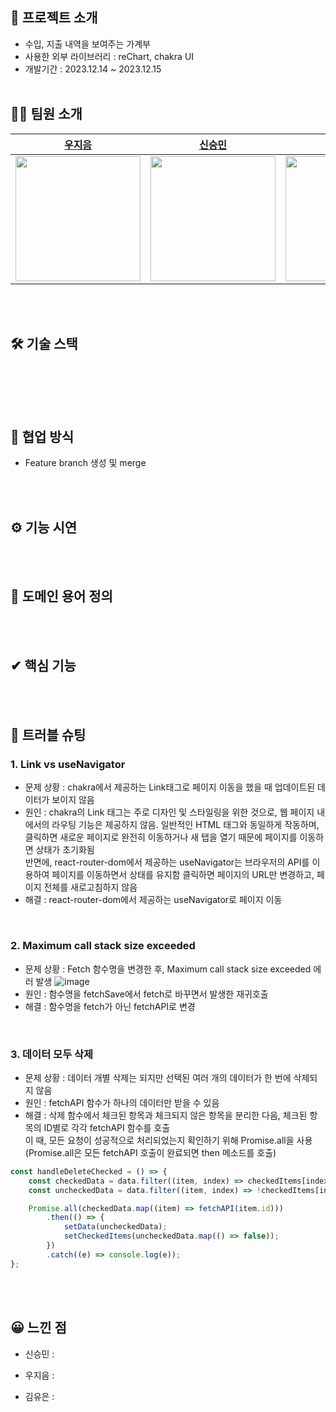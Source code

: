 ## 📝 프로젝트 소개
- 수입, 지출 내역을 보여주는 가계부
- 사용한 외부 라이브러리 : reChart, chakra UI
- 개발기간 : 2023.12.14 ~ 2023.12.15
  <br/>
  <br/>

## 🙋‍♂️ 팀원 소개

| [우지음](https://github.com/oozeume)      | [신승민](https://github.com/cnythnk100)    |  [김유은](https://github.com/YueunKim)  | 
| ------------------------------------------ | ----------------------------------------- | --------------------------------------- |
| <img src="https://github.com/oozeume.png" width="200px"/> | <img src="https://github.com/cnythnk100.png" width="200px"/> | <img src="https://github.com/YueunKim.png" width="200px"/> |

<br/>
<br/>

## 🛠 기술 스택
<img alt=""  src ="https://img.shields.io/badge/react-61DAFB.svg?&style=for-the-badge&logo=react&logoColor=white"/> <img alt=""  src ="https://img.shields.io/badge/vite-646CFF.svg?&style=for-the-badge&logo=vite&logoColor=white"/> <img alt=""  src ="https://img.shields.io/badge/eslint-4B32C3.svg?&style=for-the-badge&logo=eslint&logoColor=white"/> <img alt=""  src ="https://img.shields.io/badge/prettier-DF0067.svg?&style=for-the-badge&logo=prettier&logoColor=white"/>

<br/>
<br/>

## 🤝 협업 방식
- Feature branch 생성 및 merge


<br/>
<br/>

## ⚙ 기능 시연
<br/>
<br/>

## 📲 도메인 용어 정의


<br/>
<br/>

## ✔ 핵심 기능


<br/>
<br/>

## 🎯 트러블 슈팅
### 1. Link vs useNavigator
- 문제 상황 : chakra에서 제공하는 Link태그로 페이지 이동을 했을 때 업데이트된 데이터가 보이지 않음
- 원인 : chakra의 Link 태그는 주로 디자인 및 스타일링을 위한 것으로, 웹 페이지 내에서의 라우팅 기능은 제공하지 않음. 일반적인 HTML <a> 태그와 동일하게 작동하며, 클릭하면 새로운 페이지로 완전히 이동하거나 새 탭을 열기 때문에 페이지를 이동하면 상태가 초기화됨 <br>
반면에, react-router-dom에서 제공하는 useNavigator는 브라우저의 API를 이용하여 페이지를 이동하면서 상태를 유지함
클릭하면 페이지의 URL만 변경하고, 페이지 전체를 새로고침하지 않음
- 해결 : react-router-dom에서 제공하는 useNavigator로 페이지 이동

<br>

### 2. Maximum call stack size exceeded
- 문제 상황 : Fetch 함수명을 변경한 후, Maximum call stack size exceeded 에러 발생
  ![image](https://github.com/woorifisa-service-dev-2nd/frontend-3rd-accountBook/assets/65431814/fa6a1dd9-d883-4ca2-9cc7-ac52d3d17692)
- 원인 : 함수명을 fetchSave에서 fetch로 바꾸면서 발생한 재귀호출
- 해결 : 함수명을 fetch가 아닌 fetchAPI로 변경

<br>

### 3. 데이터 모두 삭제
- 문제 상황 : 데이터 개별 삭제는 되지만 선택된 여러 개의 데이터가 한 번에 삭제되지 않음 
- 원인 : fetchAPI 함수가 하나의 데이터만 받을 수 있음
- 해결 : 삭제 함수에서 체크된 항목과 체크되지 않은 항목을 분리한 다음, 체크된 항목의 ID별로 각각 fetchAPI 함수를 호출 <br>
이 때, 모든 요청이 성공적으로 처리되었는지 확인하기 위해 Promise.all을 사용 <br>
(Promise.all은 모든 fetchAPI 호출이 완료되면 then 메소드를 호출)
```javascript
const handleDeleteChecked = () => {
    const checkedData = data.filter((item, index) => checkedItems[index]);
    const uncheckedData = data.filter((item, index) => !checkedItems[index]);

    Promise.all(checkedData.map((item) => fetchAPI(item.id)))
        .then(() => {
            setData(uncheckedData);
            setCheckedItems(uncheckedData.map(() => false));
        })
        .catch((e) => console.log(e));
};

```

<br/>
<br/>

## 😀 느낀 점

- 신승민 :

- 우지음 : 

- 김유은 :
